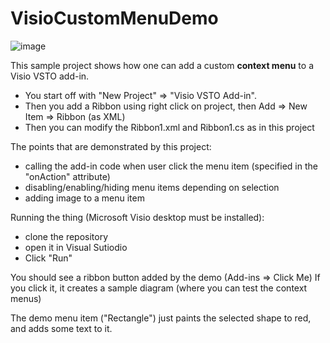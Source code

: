 # VisioCustomMenuDemo

![image](https://user-images.githubusercontent.com/528366/130318567-bcb8fdeb-ddce-4315-9fb0-c00643d49d6d.png)

This sample project shows how one can add a custom **context menu** to a Visio VSTO add-in.

- You start off with "New Project" => "Visio VSTO Add-in".
- Then you add a Ribbon using right click on project, then Add => New Item => Ribbon (as XML)
- Then you can modify the Ribbon1.xml and Ribbon1.cs as in this project

The points that are demonstrated by this project:
- calling the add-in code when user click the menu item (specified in the "onAction" attribute)
- disabling/enabling/hiding menu items depending on selection
- adding image to a menu item

Running the thing (Microsoft Visio desktop must be installed):
- clone the repository
- open it in Visual Sutiodio
- Click "Run"

You should see a ribbon button added by the demo (Add-ins => Click Me)
If you click it, it creates a sample diagram (where you can test the context menus)

The demo menu item ("Rectangle") just paints the selected shape to red, and adds some text to it.
